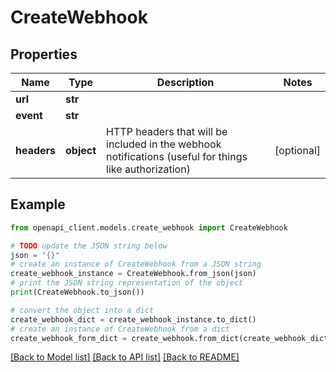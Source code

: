 # CreateWebhook



## Properties

Name | Type | Description | Notes
------------ | ------------- | ------------- | -------------
**url** | **str** |  | 
**event** | **str** |  | 
**headers** | **object** | HTTP headers that will be included in the webhook notifications (useful for things like authorization) | [optional] 

## Example

```python
from openapi_client.models.create_webhook import CreateWebhook

# TODO update the JSON string below
json = "{}"
# create an instance of CreateWebhook from a JSON string
create_webhook_instance = CreateWebhook.from_json(json)
# print the JSON string representation of the object
print(CreateWebhook.to_json())

# convert the object into a dict
create_webhook_dict = create_webhook_instance.to_dict()
# create an instance of CreateWebhook from a dict
create_webhook_form_dict = create_webhook.from_dict(create_webhook_dict)
```
[[Back to Model list]](../README.md#documentation-for-models) [[Back to API list]](../README.md#documentation-for-api-endpoints) [[Back to README]](../README.md)


